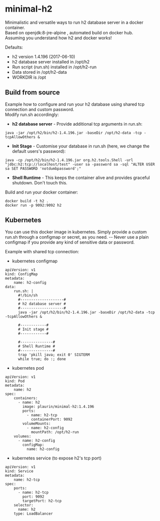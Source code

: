 # minimal-h2

Minimalistic and versatile ways to run h2 database server in a docker container.  
Based on openjdk:8-jre-alpine , automated build on docker hub.  
Assuming you understand how h2 and docker works!

Defaults:
* h2 version 1.4.196 (2017-06-10)
* h2 database server installed in /opt/h2
* Run script (run.sh) installed in /opt/h2-run
* Data stored in /opt/h2-data
* WORKDIR is /opt

## Build from source

Example how to configure and run your h2 database using shared tcp connection and custom password.  
Modify run.sh accordingly:  

* **h2 database server** - Provide additional tcp arguments in run.sh:  
```
java -jar /opt/h2/bin/h2-1.4.196.jar -baseDir /opt/h2-data -tcp -tcpAllowOthers &
```

* **Init Stage** - Customise your database in run.sh (here, we change the default users's password):
```
java -cp /opt/h2/bin/h2-1.4.196.jar org.h2.tools.Shell -url "jdbc:h2:tcp://localhost/test" -user sa -password sa -sql "ALTER USER sa SET PASSWORD 'notdumbpassword';"
```

* **Shell Runtime** - This keeps the container alive and provides graceful shutdown. Don't touch this.

Build and run your docker container:
```
docker build -t h2 .
docker run -p 9092:9092 h2
```

## Kubernetes

You can use this docker image in kubernetes. Simply provide a custom run.sh through a configmap or secret, as you need. -- Never use a plain configmap if you provide any kind of sensitive data or password.

Example with shared tcp connection:

* kubernetes configmap
```
apiVersion: v1
kind: ConfigMap
metadata:
    name: h2-config
data:
    run.sh: |
      #!/bin/sh
      #--------------------#
      # h2 database server #
      #--------------------#
      java -jar /opt/h2/bin/h2-1.4.196.jar -baseDir /opt/h2-data -tcp -tcpAllowOthers &

      #------------#
      # Init stage #
      #------------#

      #---------------#
      # Shell Runtime #
      #---------------#
      trap 'pkill java; exit 0' SIGTERM
      while true; do :; done
```

* kubernetes pod
```
apiVersion: v1
kind: Pod
metadata:
    name: h2
spec:
    containers:
      - name: h2
        image: plaurin/minimal-h2:1.4.196
        ports:
          - name: h2-tcp
            containerPort: 9092
        volumeMounts:
          - name: h2-config
            mountPath: /opt/h2-run
    volumes:
      - name: h2-config
        configMap:
          name: h2-config
```
* kubernetes service (to expose h2's tcp port)
```
apiVersion: v1
kind: Service
metadata:
    name: h2-tcp
spec:
    ports:
      - name: h2-tcp
        port: 9092
        targetPort: h2-tcp
    selector:
      name: h2
    type: LoadBalancer
```
